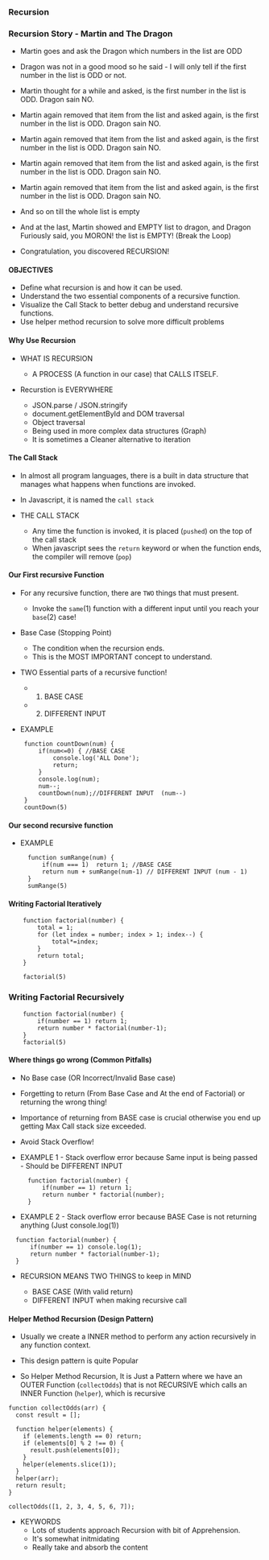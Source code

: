 ### Recursion

### Recursion Story - Martin and The Dragon

- Martin goes and ask the Dragon which numbers in the list are ODD
- Dragon was not in a good mood so he said - I will only tell if the first number in the list is ODD or not.
- Martin thought for a while and asked, is the first number in the list is ODD. Dragon sain NO.
- Martin again removed that item from the list and asked again, is the first number in the list is ODD. Dragon sain NO.
- Martin again removed that item from the list and asked again, is the first number in the list is ODD. Dragon sain NO.
- Martin again removed that item from the list and asked again, is the first number in the list is ODD. Dragon sain NO.
- Martin again removed that item from the list and asked again, is the first number in the list is ODD. Dragon sain NO.
- And so on till the whole list is empty
- And at the last, Martin showed and EMPTY list to dragon, and Dragon Furiously said, you MORON! the list is EMPTY! (Break the Loop)

- Congratulation, you discovered RECURSION!

#### OBJECTIVES

- Define what recursion is and how it can be used.
- Understand the two essential components of a recursive function.
- Visualize the Call Stack to better debug and understand recursive functions.
- Use helper method recursion to solve more difficult problems

#### Why Use Recursion

- WHAT IS RECURSION

  - A PROCESS (A function in our case) that CALLS ITSELF.

- Recurstion is EVERYWHERE

  - JSON.parse / JSON.stringify
  - document.getElementById and DOM traversal
  - Object traversal
  - Being used in more complex data structures (Graph)
  - It is sometimes a Cleaner alternative to iteration

#### The Call Stack

- In almost all program languages, there is a built in data structure that manages what happens when functions are invoked.
- In Javascript, it is named the `call stack`

- THE CALL STACK

  - Any time the function is invoked, it is placed (`pushed`) on the top of the call stack
  - When javascript sees the `return` keyword or when the function ends, the compiler will remove (`pop`)

#### Our First recursive Function

- For any recursive function, there are `TWO` things that must present.

  - Invoke the `same`(1) function with a different input until you reach your `base`(2) case!

- Base Case (Stopping Point)

  - The condition when the recursion ends.
  - This is the MOST IMPORTANT concept to understand.

- TWO Essential parts of a recursive function!

  - 1. BASE CASE
  - 2. DIFFERENT INPUT

- EXAMPLE

  ```
   function countDown(num) {
       if(num<=0) { //BASE CASE
           console.log('ALL Done');
           return;
       }
       console.log(num);
       num--;
       countDown(num);//DIFFERENT INPUT  (num--)
   }
   countDown(5)
  ```

#### Our second recursive function

- EXAMPLE
  ```
    function sumRange(num) {
        if(num === 1)  return 1; //BASE CASE
        return num + sumRange(num-1) // DIFFERENT INPUT (num - 1)
    }
    sumRange(5)
  ```

#### Writing Factorial Iteratively

```
    function factorial(number) {
        total = 1;
        for (let index = number; index > 1; index--) {
            total*=index;
        }
        return total;
    }

    factorial(5)

```

### Writing Factorial Recursively

```
    function factorial(number) {
        if(number == 1) return 1;
        return number * factorial(number-1);
    }
    factorial(5)

```

#### Where things go wrong (Common Pitfalls)

- No Base case (OR Incorrect/Invalid Base case)
- Forgetting to return (From Base Case and At the end of Factorial) or returning the wrong thing!
- Importance of returning from BASE case is crucial otherwise you end up getting Max Call stack size exceeded.
- Avoid Stack Overflow!

- EXAMPLE 1 - Stack overflow error because Same input is being passed - Should be DIFFERENT INPUT

  ```
    function factorial(number) {
        if(number == 1) return 1;
        return number * factorial(number);
    }
  ```

- EXAMPLE 2 - Stack overflow error because BASE Case is not returning anything (Just console.log(1))

```
  function factorial(number) {
      if(number == 1) console.log(1);
      return number * factorial(number-1);
  }
```

- RECURSION MEANS TWO THINGS to keep in MIND

  - BASE CASE (With valid return)
  - DIFFERENT INPUT when making recursive call

#### Helper Method Recursion (Design Pattern)

- Usually we create a INNER method to perform any action recursively in any function context.
- This design pattern is quite Popular

- So Helper Method Recursion, It is Just a Pattern where we have an OUTER Function (`collectOdds`) that is not RECURSIVE
  which calls an INNER Function (`helper`), which is recursive

```
function collectOdds(arr) {
  const result = [];

  function helper(elements) {
    if (elements.length == 0) return;
    if (elements[0] % 2 !== 0) {
      result.push(elements[0]);
    }
    helper(elements.slice(1));
  }
  helper(arr);
  return result;
}

collectOdds([1, 2, 3, 4, 5, 6, 7]);
```

- KEYWORDS
  - Lots of students approach Recursion with bit of Apprehension.
  - It's somewhat initmidating
  - Really take and absorb the content
